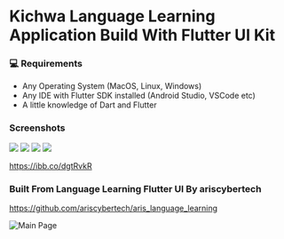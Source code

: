 # Kichwa Language Learning Application Build With Flutter UI Kit #

### 💻 Requirements

- Any Operating System (MacOS, Linux, Windows)
- Any IDE with Flutter SDK installed (Android Studio, VSCode etc)
- A little knowledge of Dart and Flutter

### Screenshots

![](https://i.ibb.co/jTggZrT/img-01.png) 
![](https://i.ibb.co/ZGz9d1W/01-lessons.png)
![](https://i.ibb.co/ZGz9d1W/01-lessons.png) 
![](https://i.ibb.co/fYBj1Vm/04-quiz-screen.png) 


https://ibb.co/dgtRvkR

### Built From Language Learning Flutter UI By ariscybertech

https://github.com/ariscybertech/aris_language_learning

![Main Page](https://res.cloudinary.com/olayemii/image/upload/v1611748849/assets/language-1_oestuf.png)
